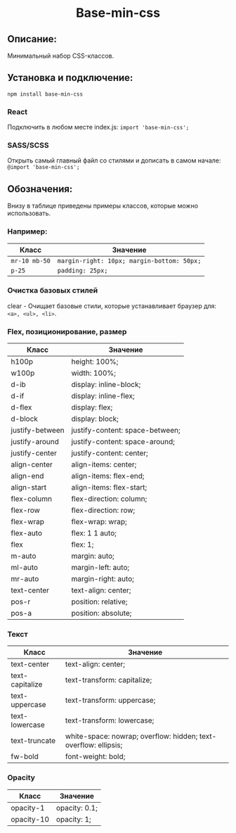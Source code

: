<h1 align="center">Base-min-css</h1>

## Описание:
Минимальный набор CSS-классов.

## Установка и подключение:

```
npm install base-min-css
```

### React

Подключить в любом месте index.js: `import 'base-min-css';`

### SASS/SCSS

Открыть самый главный файл со стилями и дописать в самом начале: `@import 'base-min-css';`

## Обозначения:

Внизу в таблице приведены примеры классов, которые можно использовать.

### Например:

| Класс               | Значение                                                      |
| ------------------- | ------------------------------------------------------------- |
| `mr-10 mb-50`       | `margin-right: 10px; margin-bottom: 50px;`                    |
| `p-25`              | `padding: 25px;`                                              |

### Очистка базовых стилей

clear - Очищает базовые стили, которые устанавливает браузер для: `<a>, <ul>, <li>`. 


### Flex, позиционирование, размер

| Класс           | Значение                        |
| --------------- | ------------------------------- |
| h100p           | height: 100%;                   |
| w100p           | width: 100%;                    |
| d-ib            | display: inline-block;          |
| d-if            | display: inline-flex;           |
| d-flex          | display: flex;                  |
| d-block         | display: block;                 |
| justify-between | justify-content: space-between; |
| justify-around  | justify-content: space-around;  |
| justify-center  | justify-content: center;        |
| align-center    | align-items: center;            |
| align-end       | align-items: flex-end;          |
| align-start     | align-items: flex-start;        |
| flex-column     | flex-direction: column;         |
| flex-row        | flex-direction: row;            |
| flex-wrap       | flex-wrap: wrap;                |
| flex-auto       | flex: 1 1 auto;                 |
| flex            | flex: 1;                        |
| m-auto          | margin: auto;                   |
| ml-auto         | margin-left: auto;              |
| mr-auto         | margin-right: auto;             |
| text-center     | text-align: center;             |
| pos-r           | position: relative;             |
| pos-a           | position: absolute;             |

### Текст

| Класс           | Значение                                                        |
| --------------- | --------------------------------------------------------------- |
| text-center     | text-align: center;                                             |
| text-capitalize | text-transform: capitalize;                                     |
| text-uppercase  | text-transform: uppercase;                                      |
| text-lowercase  | text-transform: lowercase;                                      |
| text-truncate   | white-space: nowrap; overflow: hidden; text-overflow: ellipsis; |
| fw-bold         | font-weight: bold;                                              |

### Opacity

| Класс      | Значение      |
| ---------- | ------------- |
| opacity-1  | opacity: 0.1; |
| opacity-10 | opacity: 1;   |
